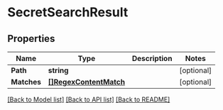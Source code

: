 # SecretSearchResult

## Properties

Name | Type | Description | Notes
------------ | ------------- | ------------- | -------------
**Path** | **string** |  | [optional] 
**Matches** | [**[]RegexContentMatch**](RegexContentMatch.md) |  | [optional] 

[[Back to Model list]](../README.md#documentation-for-models) [[Back to API list]](../README.md#documentation-for-api-endpoints) [[Back to README]](../README.md)


